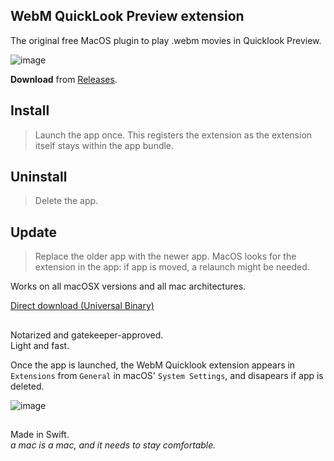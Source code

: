 ## WebM QuickLook Preview extension  
  

The original free MacOS plugin to play .webm movies in Quicklook Preview.


 



![image](https://github.com/user-attachments/assets/dbd3da6f-4ffb-4bf0-9354-8225c667fa34)

     
**Download** from [Releases](https://github.com/Oil3/Webm-QuickLook-Plug-In/releases/tag/march2025).




## Install  
>Launch the app once. This registers the extension as the extension itself stays within the app bundle.  

## Uninstall  
>Delete the app.  

## Update  
>Replace the older app with the newer app.  MacOS looks for the extension in the app: if app is moved, a relaunch might be needed. 


Works on all macOSX versions and all mac architectures.  

[Direct download (Universal Binary)
](https://github.com/Oil3/Webm-QuickLook-Plug-In/releases/download/march2025/Webm.Quicklook.UniversalBinary.2025March.zip)   



      
##  
  
Notarized and gatekeeper-approved.   
Light and fast.  



Once the app is launched, the WebM Quicklook extension appears in  `Extensions` from `General` in macOS' `System Settings`, and disapears if app is deleted.  

![image](https://github.com/user-attachments/assets/86b2e30d-039f-4641-a5d9-0ed12f14bfd2)
   


##  
Made in Swift.  
_a mac is a mac, and it needs to stay comfortable._
